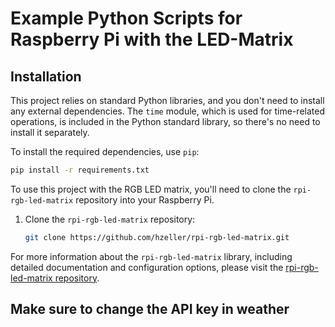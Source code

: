 # Example Python Scripts for Raspberry Pi with the LED-Matrix

## Installation

This project relies on standard Python libraries, and you don't need to install any external dependencies. The `time` module, which is used for time-related operations, is included in the Python standard library, so there's no need to install it separately.

To install the required dependencies, use `pip`:

```bash
pip install -r requirements.txt
```

To use this project with the RGB LED matrix, you'll need to clone the `rpi-rgb-led-matrix` repository into your Raspberry Pi.

1. Clone the `rpi-rgb-led-matrix` repository:

   ```bash
   git clone https://github.com/hzeller/rpi-rgb-led-matrix.git
   ```

For more information about the `rpi-rgb-led-matrix` library, including detailed documentation and configuration options, please visit the [rpi-rgb-led-matrix repository](https://github.com/hzeller/rpi-rgb-led-matrix).

## Make sure to change the API key in weather
